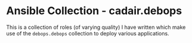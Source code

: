 # Ansible Collection - cadair.debops

This is a collection of roles (of varying quality) I have written which make use of the `debops.debops` collection to deploy various applications.
